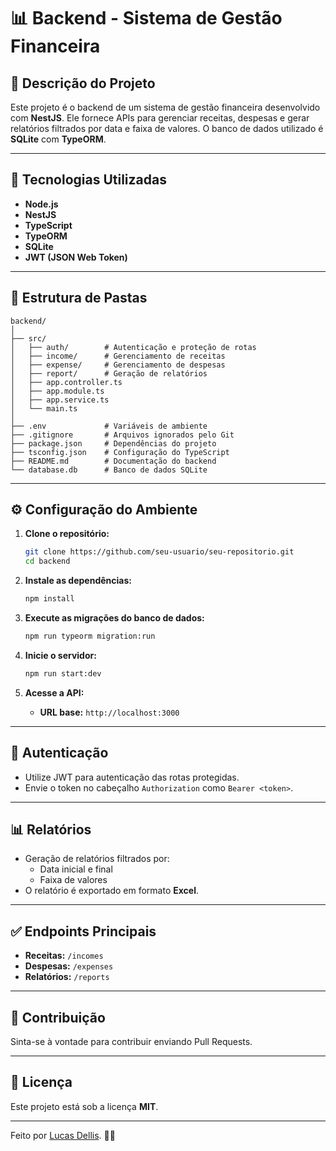 # 📊 Backend - Sistema de Gestão Financeira

## 📝 **Descrição do Projeto**
Este projeto é o backend de um sistema de gestão financeira desenvolvido com **NestJS**. Ele fornece APIs para gerenciar receitas, despesas e gerar relatórios filtrados por data e faixa de valores. O banco de dados utilizado é **SQLite** com **TypeORM**.

---

## 🚀 **Tecnologias Utilizadas**
- **Node.js**
- **NestJS**
- **TypeScript**
- **TypeORM**
- **SQLite**
- **JWT (JSON Web Token)**

---

## 📂 **Estrutura de Pastas**

```
backend/
│
├── src/
│   ├── auth/        # Autenticação e proteção de rotas
│   ├── income/      # Gerenciamento de receitas
│   ├── expense/     # Gerenciamento de despesas
│   ├── report/      # Geração de relatórios
│   ├── app.controller.ts
│   ├── app.module.ts
│   ├── app.service.ts
│   └── main.ts
│
├── .env             # Variáveis de ambiente
├── .gitignore       # Arquivos ignorados pelo Git
├── package.json     # Dependências do projeto
├── tsconfig.json    # Configuração do TypeScript
├── README.md        # Documentação do backend
└── database.db      # Banco de dados SQLite
```

---

## ⚙️ **Configuração do Ambiente**

1. **Clone o repositório:**
   ```bash
   git clone https://github.com/seu-usuario/seu-repositorio.git
   cd backend
   ```

2. **Instale as dependências:**
   ```bash
   npm install
   ```


3. **Execute as migrações do banco de dados:**
   ```bash
   npm run typeorm migration:run
   ```

4. **Inicie o servidor:**
   ```bash
   npm run start:dev
   ```

5. **Acesse a API:**
   - **URL base:** `http://localhost:3000`

---

## 🔑 **Autenticação**
- Utilize JWT para autenticação das rotas protegidas.
- Envie o token no cabeçalho `Authorization` como `Bearer <token>`.

---

## 📊 **Relatórios**
- Geração de relatórios filtrados por:
   - Data inicial e final
   - Faixa de valores
- O relatório é exportado em formato **Excel**.

---

## ✅ **Endpoints Principais**

- **Receitas:** `/incomes`
- **Despesas:** `/expenses`
- **Relatórios:** `/reports`

---


## 🤝 **Contribuição**
Sinta-se à vontade para contribuir enviando Pull Requests.

---

## 📄 **Licença**
Este projeto está sob a licença **MIT**.

---

Feito por [Lucas Dellis](https://github.com/DellisLucas). 🚀✨

